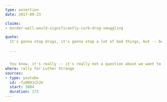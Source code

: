 ```yaml
---
type: assertion
date: 2017-09-23

claims:
- border-wall-would-significantly-curb-drug-smuggling

quote:
  It's gonna stop drugs, it's gonna stop a lot of bad things, but -- because the drug epidemic in this country is out of control, we're gonna stop it. We're gonna stop it.

  ...


  You know, it's really -- it's really not a question about we want to do a wall. We really have to do a wall, in order to stop the drugs in particular.
where: rally for Luther Strange
sources:
- type: youtube
  id: -fy0N91ChJU
  start: 3884
  duration: 173
---
```

